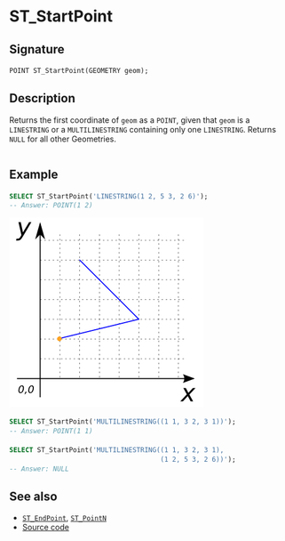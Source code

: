 # ST_StartPoint

## Signature

```sql
POINT ST_StartPoint(GEOMETRY geom);
```

## Description

Returns the first coordinate of `geom` as a `POINT`, given that `geom` is a
`LINESTRING` or a `MULTILINESTRING` containing only one `LINESTRING`. Returns
`NULL` for all other Geometries.

```{include} sfs-1-2-1.md
```

## Example

```sql
SELECT ST_StartPoint('LINESTRING(1 2, 5 3, 2 6)');
-- Answer: POINT(1 2)
```

![](./ST_StartPoint.png)

```sql
SELECT ST_StartPoint('MULTILINESTRING((1 1, 3 2, 3 1))');
-- Answer: POINT(1 1)

SELECT ST_StartPoint('MULTILINESTRING((1 1, 3 2, 3 1),
                                      (1 2, 5 3, 2 6))');
-- Answer: NULL
```

## See also

* [`ST_EndPoint`](../ST_EndPoint), [`ST_PointN`](../ST_PointN)
* <a href="https://github.com/orbisgis/h2gis/blob/master/h2gis-functions/src/main/java/org/h2gis/functions/spatial/properties/ST_StartPoint.java" target="_blank">Source code</a>
